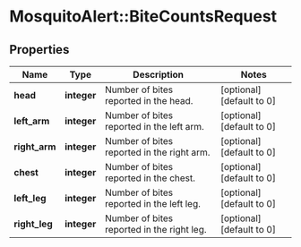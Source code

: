 # MosquitoAlert::BiteCountsRequest


## Properties
Name | Type | Description | Notes
------------ | ------------- | ------------- | -------------
**head** | **integer** | Number of bites reported in the head. | [optional] [default to 0] 
**left_arm** | **integer** | Number of bites reported in the left arm. | [optional] [default to 0] 
**right_arm** | **integer** | Number of bites reported in the right arm. | [optional] [default to 0] 
**chest** | **integer** | Number of bites reported in the chest. | [optional] [default to 0] 
**left_leg** | **integer** | Number of bites reported in the left leg. | [optional] [default to 0] 
**right_leg** | **integer** | Number of bites reported in the right leg. | [optional] [default to 0] 



